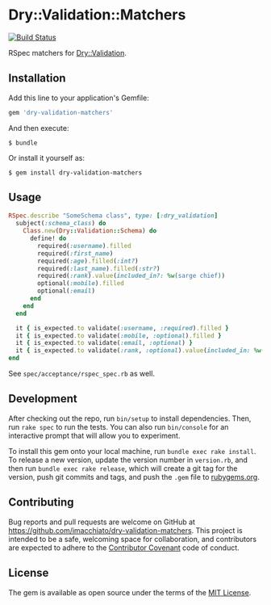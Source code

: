 # Dry::Validation::Matchers

[![Build Status](https://travis-ci.org/imacchiato/dry-validation-matchers.svg?branch=master)](https://travis-ci.org/imacchiato/dry-validation-matchers)

RSpec matchers for [Dry::Validation](dry-rb.org/gems/dry-validation).

## Installation

Add this line to your application's Gemfile:

```ruby
gem 'dry-validation-matchers'
```

And then execute:

    $ bundle

Or install it yourself as:

    $ gem install dry-validation-matchers

## Usage

```ruby
RSpec.describe "SomeSchema class", type: [:dry_validation]
  subject(:schema_class) do
    Class.new(Dry::Validation::Schema) do
      define! do
        required(:username).filled
        required(:first_name)
        required(:age).filled(:int?)
        required(:last_name).filled(:str?)
        required(:rank).value(included_in?: %w(sarge chief))
        optional(:mobile).filled
        optional(:email)
      end
    end
  end

  it { is_expected.to validate(:username, :required).filled }
  it { is_expected.to validate(:mobile, :optional).filled }
  it { is_expected.to validate(:email, :optional) }
  it { is_expected.to validate(:rank, :optional).value(included_in: %w(sarge chief)) }
end
```

See `spec/acceptance/rspec_spec.rb` as well.

## Development

After checking out the repo, run `bin/setup` to install dependencies. Then, run `rake spec` to run the tests. You can also run `bin/console` for an interactive prompt that will allow you to experiment.

To install this gem onto your local machine, run `bundle exec rake install`. To release a new version, update the version number in `version.rb`, and then run `bundle exec rake release`, which will create a git tag for the version, push git commits and tags, and push the `.gem` file to [rubygems.org](https://rubygems.org).

## Contributing

Bug reports and pull requests are welcome on GitHub at https://github.com/imacchiato/dry-validation-matchers. This project is intended to be a safe, welcoming space for collaboration, and contributors are expected to adhere to the [Contributor Covenant](http://contributor-covenant.org) code of conduct.


## License

The gem is available as open source under the terms of the [MIT License](http://opensource.org/licenses/MIT).

